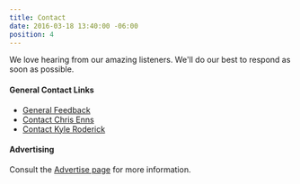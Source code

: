 ```yaml
---
title: Contact
date: 2016-03-18 13:40:00 -06:00
position: 4
---
```


We love hearing from our amazing listeners. We'll do our best to respond as soon as possible.

#### General Contact Links

* [General Feedback][1]
* [Contact Chris Enns][2]
* [Contact Kyle Roderick][3]

#### Advertising

Consult the [Advertise page][4] for more information.

[1]: http://goodstuff.fm/mailto:contact@goodstuff.fm?subject=%5BGoodstuff%20FM%5D%20General%20Feedback
[2]: http://goodstuff.fm/mailto:chris@goodstuff.fm?subject=%5BGoodstuff%20FM%5D%20Contact
[3]: http://goodstuff.fm/mailto:kyle@goodstuff.fm?subject=%5BGoodstuff%20FM%5D%20Contact
[4]: http://goodstuff.fm/advertise